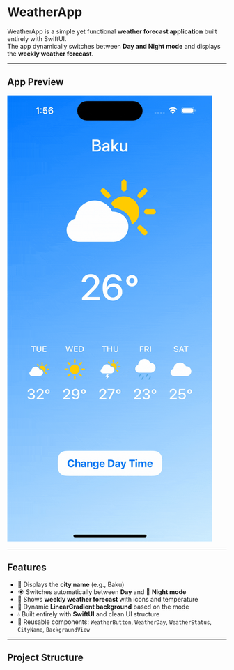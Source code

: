 
#  WeatherApp

WeatherApp is a simple yet functional **weather forecast application** built entirely with SwiftUI.  
The app dynamically switches between **Day and Night mode** and displays the **weekly weather forecast**.

---

##  App Preview

![Weather App Demo](WeatherApp_SwiftUI/weatherApp.gif)

---

##  Features

- 🌆 Displays the **city name** (e.g., Baku)  
- ☀️ Switches automatically between **Day** and 🌙 **Night mode**  
- 📅 Shows **weekly weather forecast** with icons and temperature  
- 🎨 Dynamic **LinearGradient background** based on the mode  
- 💧 Built entirely with **SwiftUI** and clean UI structure  
- 🔘 Reusable components: `WeatherButton`, `WeatherDay`, `WeatherStatus`, `CityName`, `BackgraundView`

---

##  Project Structure

